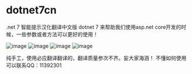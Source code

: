 # dotnet7cn
.net 7 智能提示汉化翻译中文版 dotnet 7
来帮助我们使用asp.net core开发的时候，一些参数或者方法可以更好的使用！

![image](https://github.com/duoenet/dotnet7cn/assets/70514470/41a8de97-57be-46e5-88e4-6a92ae4370d8)
![image](https://github.com/duoenet/dotnet7cn/assets/70514470/2f44f76c-4301-477e-a0ad-d38a19bf0e7e)
![image](https://github.com/duoenet/dotnet7cn/assets/70514470/bb39f9b5-4a28-47f4-862f-6a3794add4e3)
![image](https://github.com/duoenet/dotnet7cn/assets/70514470/f3b2f0aa-dc9c-4e7d-b4a2-6d5222511b40)

纯手工，使用必应翻译翻译的，翻译质量参次不齐。妄大家海涵！
不懂如何使用可以联系QQ：11392301
